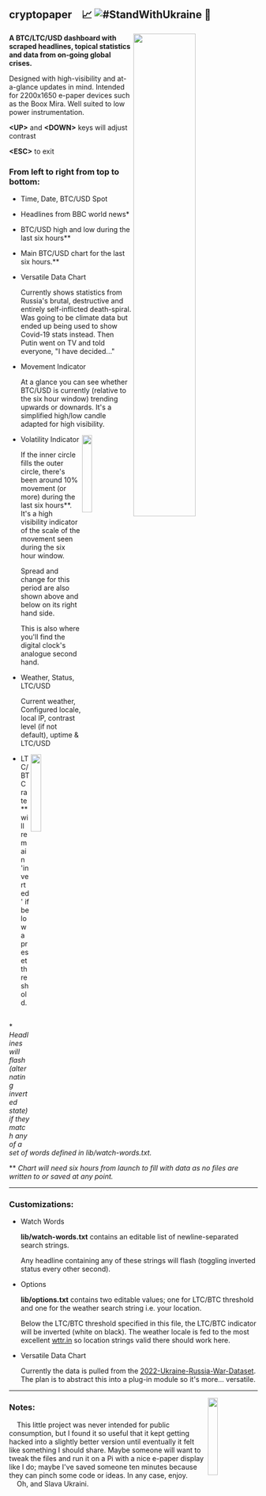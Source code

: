 ## cryptopaper  &nbsp;&nbsp;  :chart_with_upwards_trend: ![#StandWithUkraine](https://raw.githubusercontent.com/vshymanskyy/StandWithUkraine/main/badges/StandWithUkraineFlat.svg) :newspaper:
<img src="https://user-images.githubusercontent.com/6677966/235366423-d989484c-08c7-4d56-8ca0-e36e3fbf1434.png" width="50%" height="50%" align="right" />

**A BTC/LTC/USD dashboard with scraped headlines, topical statistics and data from on-going global crises.**


Designed with high-visibility and at-a-glance updates in mind.  Intended for 2200x1650 e-paper devices such as the Boox Mira.  Well suited to low power instrumentation.


**&lt;UP&gt;** and **&lt;DOWN&gt;** keys will adjust contrast

**&lt;ESC&gt;** to exit


### From left to right from top to bottom:
- Time, Date, BTC/USD Spot
- Headlines from BBC world news*
- BTC/USD high and low during the last six hours**
- Main BTC/USD chart for the last six hours.**
- Versatile Data Chart
    
    Currently shows statistics from Russia's brutal, destructive and entirely self-inflicted death-spiral. Was going to be climate data but ended up being used to show Covid-19 stats instead. Then Putin went on TV and told everyone, "I have decided..."
- Movement Indicator
    
    At a glance you can see whether BTC/USD is currently (relative to the six hour window) trending upwards or downards. It's a simplified high/low candle adapted for high visibility.

<img src="https://user-images.githubusercontent.com/6677966/234790110-400add24-bf82-4109-b8a9-505b3fcef9c7.png" width="20%" height="20%" align="right" />

- Volatility Indicator
    
    If the inner circle fills the outer circle, there's been around 10% movement (or more) during the last six hours**.  It's a high visibility indicator of the scale of the movement seen during the six hour window. 
    
    Spread and change for this period are also shown above and below on its right hand side.
 
    This is also where you'll find the digital clock's analogue second hand.

- Weather, Status, LTC/USD
    
    Current weather, Configured locale, local IP, contrast level (if not default), uptime & LTC/USD
    
<img src="https://user-images.githubusercontent.com/6677966/233832158-7e42e4ac-bd03-4369-b225-5c6c31f826ad.png" width="20%" height="20%" align="right" />

- LTC/BTC rate** will remain 'inverted' if below a preset threshold.
<br/><br/>

\* _Headlines will flash (alternating inverted state) if they match any of a set of words defined in lib/watch-words.txt._

\** _Chart will need six hours from launch to fill with data as no files are written to or saved at any point._

---

### Customizations:

- Watch Words

    <b>lib/watch-words.txt</b> contains an editable list of newline-separated search strings.
    
    Any headline containing any of these strings will flash (toggling inverted status every other second).
    
- Options

    <b>lib/options.txt</b> contains two editable values; one for LTC/BTC threshold and one for the weather search string i.e. your location.
    
    Below the LTC/BTC threshold specified in this file, the LTC/BTC indicator will be inverted (white on black).
    The weather locale is fed to the most excellent [wttr.in](https://github.com/chubin/wttr.in) so location strings valid there should work here.
    
- Versatile Data Chart

    Currently the data is pulled from the [2022-Ukraine-Russia-War-Dataset](https://github.com/PetroIvaniuk/2022-Ukraine-Russia-War-Dataset).
    The plan is to abstract this into a plug-in module so it's more... versatile.
    
---

<img src="https://user-images.githubusercontent.com/6677966/233561264-787c6f9b-b217-4bd5-b1ed-eb5739ab9676.png" width="20%" height="20%" align="right" />

### Notes:

&nbsp;&nbsp;&nbsp;&nbsp;This little project was never intended for public consumption, but I found it so useful that it kept getting hacked into a slightly better version until eventually it felt like something I should share. Maybe someone will want to tweak the files and run it on a Pi with a nice e-paper display like I do; maybe I've saved someone ten minutes because they can pinch some code or ideas.  In any case, enjoy.  
&nbsp;&nbsp;&nbsp;&nbsp;Oh, and Slava Ukraini.
    
    
  
